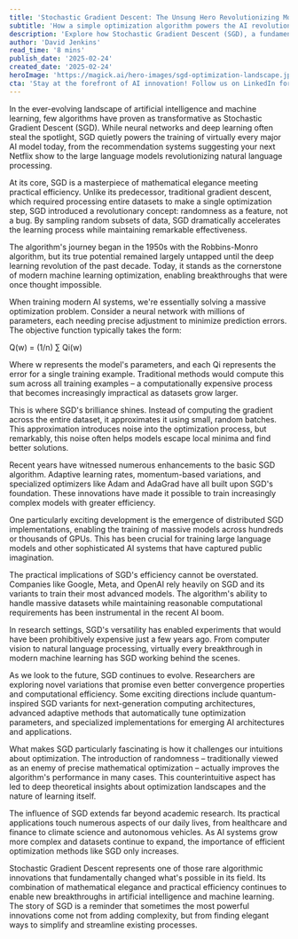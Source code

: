 ```yaml
---
title: 'Stochastic Gradient Descent: The Unsung Hero Revolutionizing Modern AI'
subtitle: 'How a simple optimization algorithm powers the AI revolution'
description: 'Explore how Stochastic Gradient Descent (SGD), a fundamental optimization algorithm, has become the backbone of modern AI systems. From its humble beginnings to powering today's most advanced neural networks, discover why this elegant mathematical approach continues to drive innovation in machine learning and artificial intelligence.'
author: 'David Jenkins'
read_time: '8 mins'
publish_date: '2025-02-24'
created_date: '2025-02-24'
heroImage: 'https://magick.ai/hero-images/sgd-optimization-landscape.jpg'
cta: 'Stay at the forefront of AI innovation! Follow us on LinkedIn for more deep dives into the algorithms and technologies shaping the future of artificial intelligence.'
---
```


In the ever-evolving landscape of artificial intelligence and machine learning, few algorithms have proven as transformative as Stochastic Gradient Descent (SGD). While neural networks and deep learning often steal the spotlight, SGD quietly powers the training of virtually every major AI model today, from the recommendation systems suggesting your next Netflix show to the large language models revolutionizing natural language processing.

At its core, SGD is a masterpiece of mathematical elegance meeting practical efficiency. Unlike its predecessor, traditional gradient descent, which required processing entire datasets to make a single optimization step, SGD introduced a revolutionary concept: randomness as a feature, not a bug. By sampling random subsets of data, SGD dramatically accelerates the learning process while maintaining remarkable effectiveness.

The algorithm's journey began in the 1950s with the Robbins-Monro algorithm, but its true potential remained largely untapped until the deep learning revolution of the past decade. Today, it stands as the cornerstone of modern machine learning optimization, enabling breakthroughs that were once thought impossible.

When training modern AI systems, we're essentially solving a massive optimization problem. Consider a neural network with millions of parameters, each needing precise adjustment to minimize prediction errors. The objective function typically takes the form:

Q(w) = (1/n) ∑ Qi(w)

Where w represents the model's parameters, and each Qi represents the error for a single training example. Traditional methods would compute this sum across all training examples – a computationally expensive process that becomes increasingly impractical as datasets grow larger.

This is where SGD's brilliance shines. Instead of computing the gradient across the entire dataset, it approximates it using small, random batches. This approximation introduces noise into the optimization process, but remarkably, this noise often helps models escape local minima and find better solutions.

Recent years have witnessed numerous enhancements to the basic SGD algorithm. Adaptive learning rates, momentum-based variations, and specialized optimizers like Adam and AdaGrad have all built upon SGD's foundation. These innovations have made it possible to train increasingly complex models with greater efficiency.

One particularly exciting development is the emergence of distributed SGD implementations, enabling the training of massive models across hundreds or thousands of GPUs. This has been crucial for training large language models and other sophisticated AI systems that have captured public imagination.

The practical implications of SGD's efficiency cannot be overstated. Companies like Google, Meta, and OpenAI rely heavily on SGD and its variants to train their most advanced models. The algorithm's ability to handle massive datasets while maintaining reasonable computational requirements has been instrumental in the recent AI boom.

In research settings, SGD's versatility has enabled experiments that would have been prohibitively expensive just a few years ago. From computer vision to natural language processing, virtually every breakthrough in modern machine learning has SGD working behind the scenes.

As we look to the future, SGD continues to evolve. Researchers are exploring novel variations that promise even better convergence properties and computational efficiency. Some exciting directions include quantum-inspired SGD variants for next-generation computing architectures, advanced adaptive methods that automatically tune optimization parameters, and specialized implementations for emerging AI architectures and applications.

What makes SGD particularly fascinating is how it challenges our intuitions about optimization. The introduction of randomness – traditionally viewed as an enemy of precise mathematical optimization – actually improves the algorithm's performance in many cases. This counterintuitive aspect has led to deep theoretical insights about optimization landscapes and the nature of learning itself.

The influence of SGD extends far beyond academic research. Its practical applications touch numerous aspects of our daily lives, from healthcare and finance to climate science and autonomous vehicles. As AI systems grow more complex and datasets continue to expand, the importance of efficient optimization methods like SGD only increases.

Stochastic Gradient Descent represents one of those rare algorithmic innovations that fundamentally changed what's possible in its field. Its combination of mathematical elegance and practical efficiency continues to enable new breakthroughs in artificial intelligence and machine learning. The story of SGD is a reminder that sometimes the most powerful innovations come not from adding complexity, but from finding elegant ways to simplify and streamline existing processes.